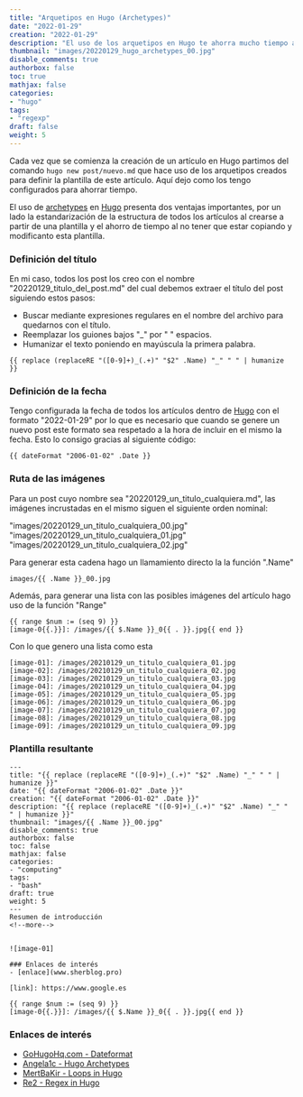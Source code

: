 ```yaml
---
title: "Arquetipos en Hugo (Archetypes)"
date: "2022-01-29"
creation: "2022-01-29"
description: "El uso de los arquetipos en Hugo te ahorra mucho tiempo a la hora de estribir nuevos artículos."
thumbnail: "images/20220129_hugo_archetypes_00.jpg"
disable_comments: true
authorbox: false
toc: true
mathjax: false
categories:
- "hugo"
tags:
- "regexp"
draft: false
weight: 5
---
```

Cada vez que se comienza la creación de un artículo en Hugo partimos del comando `hugo new post/nuevo.md` que hace uso de los arquetipos creados para definir la plantilla de este artículo. Aquí dejo como los tengo configurados para ahorrar tiempo.
<!--more-->
El uso de [archetypes] en [Hugo] presenta dos ventajas importantes, por un lado la estandarización de la estructura de todos los artículos al crearse a partir de una plantilla y el ahorro de tiempo al no tener que estar copiando y modificanto esta plantilla.

### Definición del título
En mi caso, todos los post los creo con el nombre "20220129_titulo_del_post.md" del cual debemos extraer el título del post siguiendo estos pasos:
- Buscar mediante expresiones regulares en el nombre del archivo para quedarnos con el título.
- Reemplazar los guiones bajos "_" por " " espacios.
- Humanizar el texto poniendo en mayúscula la primera palabra.

```
{{ replace (replaceRE "([0-9]+)_(.+)" "$2" .Name) "_" " " | humanize }}
```

### Definición de la fecha
Tengo configurada la fecha de todos los artículos dentro de [Hugo] con el formato "2022-01-29" por lo que es necesario que cuando se genere un nuevo post este formato sea respetado a la hora de incluir en el mismo la fecha. Esto lo consigo gracias al siguiente código:

```
{{ dateFormat "2006-01-02" .Date }}
```

### Ruta de las imágenes
Para un post cuyo nombre sea "20220129_un_titulo_cualquiera.md", las imágenes incrustadas en el mismo siguen el siguiente orden nominal:

"images/20220129_un_titulo_cualquiera_00.jpg"
"images/20220129_un_titulo_cualquiera_01.jpg"
"images/20220129_un_titulo_cualquiera_02.jpg"

Para generar esta cadena hago un llamamiento directo la la función ".Name"

```
images/{{ .Name }}_00.jpg
```

Además, para generar una lista con las posibles imágenes del artículo hago uso de la función "Range"

```
{{ range $num := (seq 9) }}
[image-0{{.}}]: /images/{{ $.Name }}_0{{ . }}.jpg{{ end }}
```

Con lo que genero una lista como esta

```
[image-01]: /images/20210129_un_titulo_cualquiera_01.jpg
[image-02]: /images/20210129_un_titulo_cualquiera_02.jpg
[image-03]: /images/20210129_un_titulo_cualquiera_03.jpg
[image-04]: /images/20210129_un_titulo_cualquiera_04.jpg
[image-05]: /images/20210129_un_titulo_cualquiera_05.jpg
[image-06]: /images/20210129_un_titulo_cualquiera_06.jpg
[image-07]: /images/20210129_un_titulo_cualquiera_07.jpg
[image-08]: /images/20210129_un_titulo_cualquiera_08.jpg
[image-09]: /images/20210129_un_titulo_cualquiera_09.jpg
```

### Plantilla resultante
```
---
title: "{{ replace (replaceRE "([0-9]+)_(.+)" "$2" .Name) "_" " " | humanize }}"
date: "{{ dateFormat "2006-01-02" .Date }}"
creation: "{{ dateFormat "2006-01-02" .Date }}"
description: "{{ replace (replaceRE "([0-9]+)_(.+)" "$2" .Name) "_" " " | humanize }}"
thumbnail: "images/{{ .Name }}_00.jpg"
disable_comments: true
authorbox: false
toc: false
mathjax: false
categories:
- "computing"
tags:
- "bash"
draft: true
weight: 5
---
Resumen de introducción
<!--more-->


![image-01]

### Enlaces de interés
- [enlace](www.sherblog.pro)

[link]: https://www.google.es

{{ range $num := (seq 9) }}
[image-0{{.}}]: /images/{{ $.Name }}_0{{ . }}.jpg{{ end }}
```

### Enlaces de interés
- [GoHugoHq.com - Dateformat](https://gohugohq.com/howto/hugo-dateformat/)
- [Angela1c - Hugo Archetypes](https://www.angela1c.com/projects/hugo-files/templating/)
- [MertBaKir - Loops in Hugo](https://mertbakir.gitlab.io/hugo/loops-in-hugo/)
- [Re2 - Regex in Hugo](https://github.com/google/re2/wiki/Syntax)

[archetypes]: https://gohugo.io/content-management/archetypes/
[Hugo]: https://gohugo.io

[image-01]: /images/20210129_hugo_archetypes_01.jpg
[image-02]: /images/20210129_hugo_archetypes_02.jpg
[image-03]: /images/20210129_hugo_archetypes_03.jpg
[image-04]: /images/20210129_hugo_archetypes_04.jpg
[image-05]: /images/20210129_hugo_archetypes_05.jpg
[image-06]: /images/20210129_hugo_archetypes_06.jpg
[image-07]: /images/20210129_hugo_archetypes_07.jpg
[image-08]: /images/20210129_hugo_archetypes_08.jpg
[image-09]: /images/20210129_hugo_archetypes_09.jpg
[image-10]: /images/20210129_hugo_archetypes_10.jpg

